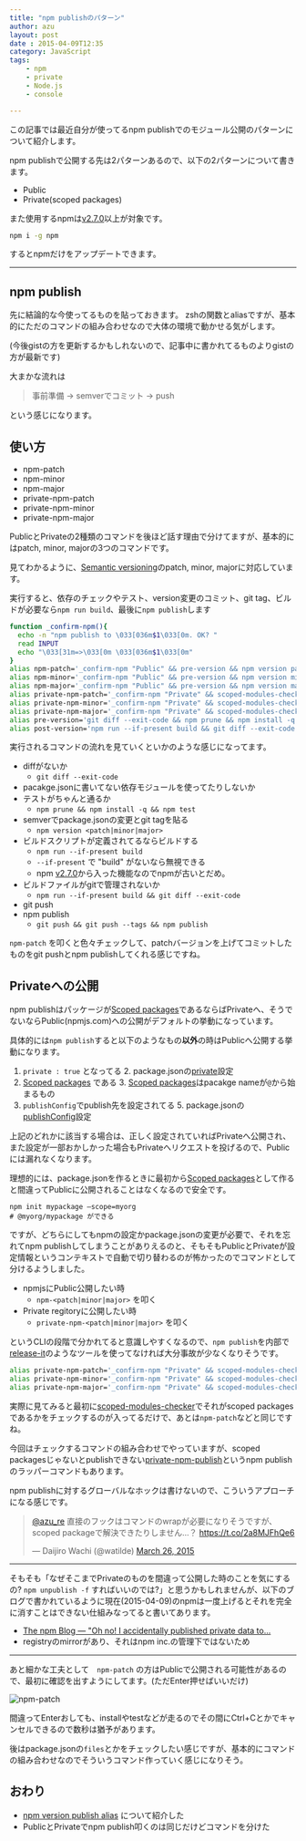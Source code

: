 ```yaml
---
title: "npm publishのパターン"
author: azu
layout: post
date : 2015-04-09T12:35
category: JavaScript
tags:
    - npm
    - private
    - Node.js
    - console

---
```


この記事では最近自分が使ってるnpm publishでのモジュール公開のパターンについて紹介します。

npm publishで公開する先は2パターンあるので、以下の2パターンについて書きます。

- Public
- Private(scoped packages)

また使用するnpmは[v2.7.0](https://github.com/npm/npm/blob/master/CHANGELOG.md#v270-2015-02-26 "v2.7.0")以上が対象です。

```sh
npm i -g npm
```

するとnpmだけをアップデートできます。

----

## npm publish

先に結論的な今使ってるものを貼っておきます。
zshの関数とaliasですが、基本的にただのコマンドの組み合わせなので大体の環境で動かせる気がします。

(今後gistの方を更新するかもしれないので、記事中に書かれてるものよりgistの方が最新です)

<script src="https://gist.github.com/azu/fb3ec88231235511858a.js"></script>

大まかな流れは

> 事前準備 -> semverでコミット -> push

という感じになります。

## 使い方

- npm-patch
- npm-minor
- npm-major
- private-npm-patch
- private-npm-minor
- private-npm-major

PublicとPrivateの2種類のコマンドを後ほど話す理由で分けてますが、基本的にはpatch, minor, majorの3つのコマンドです。

見てわかるように、[Semantic versioning](https://docs.npmjs.com/getting-started/semantic-versioning "Semantic versioning")のpatch, minor, majorに対応しています。

実行すると、依存のチェックやテスト、version変更のコミット、git tag、ビルドが必要なら`npm run build`、最後に`npm publish`します


```sh
function _confirm-npm(){
  echo -n "npm publish to \033[036m$1\033[0m. OK? "
  read INPUT
  echo "\033[31m=>\033[0m \033[036m$1\033[0m"
}
alias npm-patch='_confirm-npm "Public" && pre-version && npm version patch && post-version'
alias npm-minor='_confirm-npm "Public" && pre-version && npm version minor && post-version'
alias npm-major='_confirm-npm "Public" && pre-version && npm version major && post-version'
alias private-npm-patch='_confirm-npm "Private" && scoped-modules-checker && pre-version && npm version patch && post-version'
alias private-npm-minor='_confirm-npm "Private" && scoped-modules-checker && pre-version && npm version minor && post-version'
alias private-npm-major='_confirm-npm "Private" && scoped-modules-checker && pre-version && npm version major && post-version'
alias pre-version='git diff --exit-code && npm prune && npm install -q && npm test'
alias post-version='npm run --if-present build && git diff --exit-code && git push && git push --tags && npm publish'
```


実行されるコマンドの流れを見ていくといかのような感じになってます。

- diffがないか
	- `git diff --exit-code`
- pacakge.jsonに書いてない依存モジュールを使ってたりしないか
- テストがちゃんと通るか
	- `npm prune && npm install -q && npm test`
- semverでpackage.jsonの変更とgit tagを貼る
	- `npm version <patch|minor|major>`
- ビルドスクリプトが定義されてるならビルドする
	- `npm run --if-present build`
	- `--if-present` で "build" がないなら無視できる
	- npm [v2.7.0](https://github.com/npm/npm/blob/master/CHANGELOG.md#v270-2015-02-26 "v2.7.0")から入った機能なのでnpmが古いとだめ。
- ビルドファイルがgitで管理されないか
	- `npm run --if-present build && git diff --exit-code`
- git push
- npm publish
	- `git push && git push --tags && npm publish`

`npm-patch` を叩くと色々チェックして、patchバージョンを上げてコミットしたものをgit pushとnpm publishしてくれる感じですね。

## Privateへの公開

npm publishはパッケージが[Scoped packages](https://docs.npmjs.com/misc/scope "Scoped packages")であるならばPrivateへ、そうでないならPublic(npmjs.com)への公開がデフォルトの挙動になっています。

具体的には`npm publish`すると以下のようなもの**以外**の時はPublicへ公開する挙動になります。

1. `private : true` となってる
	2. package.jsonの[private](https://docs.npmjs.com/files/package.json#private "private")設定
2. [Scoped packages](https://docs.npmjs.com/misc/scope "Scoped packages") である
	3. [Scoped packages](https://docs.npmjs.com/misc/scope "Scoped packages")はpacakge nameが`@`から始まるもの
4. `publishConfig`でpublish先を設定されてる
	5. package.jsonの[publishConfig](https://docs.npmjs.com/files/package.json#publishconfig "publishConfig")設定

上記のどれかに該当する場合は、正しく設定されていればPrivateへ公開され、また設定が一部おかしかった場合もPrivateへリクエストを投げるので、Publicには漏れなくなります。

理想的には、package.jsonを作るときに最初から[Scoped packages](https://docs.npmjs.com/misc/scope "Scoped packages")として作ると間違ってPublicに公開されることはなくなるので安全です。

```
npm init mypackage —scope=myorg
# @myorg/mypackage ができる
```


ですが、どちらにしてもnpmの設定かpackage.jsonの変更が必要で、それを忘れてnpm publishしてしまうことがありえるのと、そもそもPublicとPrivateが設定情報というコンテキストで自動で切り替わるのが怖かったのでコマンドとして分けるようしました。

- npmjsにPublic公開したい時
	- `npm-<patch|minor|major>` を叩く
- Private regitoryに公開したい時
	- `private-npm-<patch|minor|major>` を叩く

というCLIの段階で分かれてると意識しやすくなるので、`npm publish`を内部で[release-it](https://github.com/webpro/release-it "release-it")のようなツールを使ってなければ大分事故が少なくなりそうです。

```sh
alias private-npm-patch='_confirm-npm "Private" && scoped-modules-checker && pre-version && npm version patch && post-version'
alias private-npm-minor='_confirm-npm "Private" && scoped-modules-checker && pre-version && npm version minor && post-version'
alias private-npm-major='_confirm-npm "Private" && scoped-modules-checker && pre-version && npm version major && post-version'
```

実際に見てみると最初に[scoped-modules-checker](https://github.com/azu/scoped-modules-checker "azu/scoped-modules-checker")でそれがscoped packagesであるかをチェックするのが入ってるだけで、あとは`npm-patch`などと同じですね。

今回はチェックするコマンドの組み合わせでやっていますが、scoped packagesじゃないとpublishできない[private-npm-publish](https://github.com/dwango-js/private-npm-publish "dwango-js/private-npm-publish")というnpm publishのラッパーコマンドもあります。

npm publishに対するグローバルなホックは書けないので、こういうアプローチになる感じです。

<blockquote class="twitter-tweet" lang="en"><p><a href="https://twitter.com/azu_re">@azu_re</a> 直接のフックはコマンドのwrapが必要になりそうですが、scoped packageで解決できたりしません…？ <a href="https://t.co/2a8MJFhQe6">https://t.co/2a8MJFhQe6</a></p>&mdash; Daijiro Wachi (@watilde) <a href="https://twitter.com/watilde/status/580982938700910592">March 26, 2015</a></blockquote> <script async src="//platform.twitter.com/widgets.js" charset="utf-8"></script>

----

そもそも「なぜそこまでPrivateのものを間違って公開した時のことを気にするの? `npm unpublish -f` すればいいのでは?」と思うかもしれませんが、以下のブログで書かれているように現在(2015-04-09)のnpmは一度上げるとそれを完全に消すことはできない仕組みなってると書いてあります。

- [The npm Blog — &#34;Oh no! I accidentally published private data to...](http://blog.npmjs.org/post/101934969510/oh-no-i-accidentally-published-private-data-to "The npm Blog — &#34;Oh no! I accidentally published private data to...")
- registryのmirrorがあり、それはnpm inc.の管理下ではないため


-----

あと細かな工夫として　`npm-patch` の方はPublicで公開される可能性があるので、最初に確認を出すようにしてます。(ただEnter押せばいいだけ)

![npm-patch](http://efcl.info/wp-content/uploads/2015/04/09-1428537317.png)

間違ってEnterおしても、installやtestなどが走るのでその間にCtrl+Cとかでキャンセルできるので数秒は猶予があります。

後はpackage.jsonの`files`とかをチェックしたい感じですが、基本的にコマンドの組み合わせなのでそういうコマンド作っていく感じになりそう。

## おわり

- [npm version publish alias](https://gist.github.com/azu/fb3ec88231235511858a "npm version publish alias") について紹介した
- PublicとPrivateでnpm publish叩くのは同じだけどコマンドを分けた
